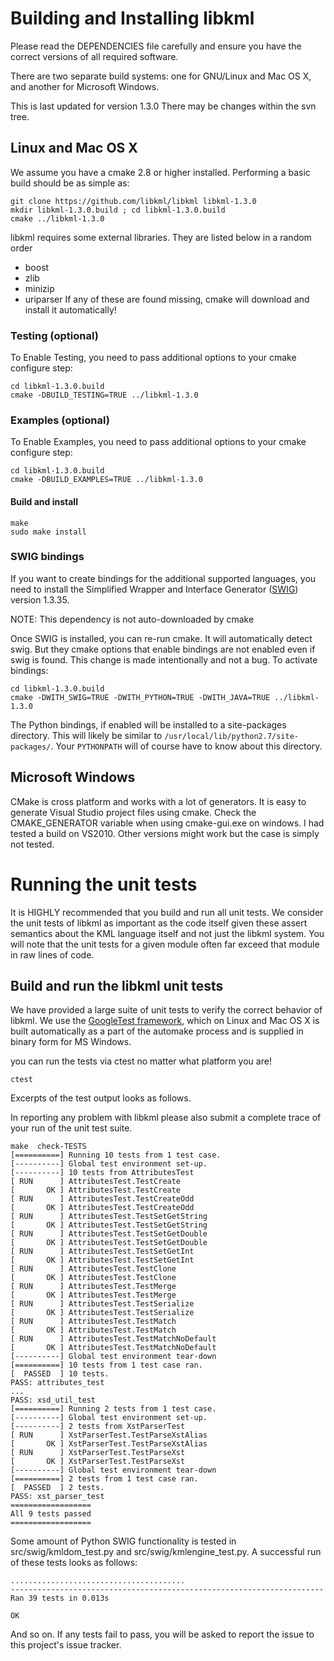 # Building and Installing libkml #

Please read the DEPENDENCIES file carefully and ensure you have the correct
versions of all required software.

There are two separate build systems: one for GNU/Linux and Mac OS X, and
another for Microsoft Windows.

This is last updated for version 1.3.0  There may be changes within the svn tree.

## Linux and Mac OS X ##

We assume you have a cmake 2.8 or higher installed. 
Performing a basic build should be as simple as:

```
git clone https://github.com/libkml/libkml libkml-1.3.0
mkdir libkml-1.3.0.build ; cd libkml-1.3.0.build
cmake ../libkml-1.3.0
```
libkml requires some external libraries. They are listed below in a random order
* boost
* zlib
* minizip
* uriparser
If any of these are found missing, cmake will download and install it automatically!

### Testing (optional) ####
To Enable Testing, you need to pass additional options to your cmake configure step:
```
cd libkml-1.3.0.build
cmake -DBUILD_TESTING=TRUE ../libkml-1.3.0
```

### Examples (optional) ####
To Enable Examples, you need to pass additional options to your cmake configure step:
```
cd libkml-1.3.0.build
cmake -DBUILD_EXAMPLES=TRUE ../libkml-1.3.0
```
#### Build and install ####
```
make
sudo make install
```
### SWIG bindings ###

If you want to create bindings for the additional supported languages, you need
to install the Simplified Wrapper and Interface Generator
([SWIG](http://www.swig.org/)) version 1.3.35.

NOTE: This dependency is not auto-downloaded by cmake

Once SWIG is installed, you can re-run cmake. It will automatically detect swig. But they cmake options that enable bindings are not enabled even if swig is found. This change is made intentionally and not a bug. To activate bindings:
```
cd libkml-1.3.0.build
cmake -DWITH_SWIG=TRUE -DWITH_PYTHON=TRUE -DWITH_JAVA=TRUE ../libkml-1.3.0 
```
The Python bindings, if enabled will be installed to a site-packages directory. 
This will likely be similar to `/usr/local/lib/python2.7/site-packages/`. 
Your `PYTHONPATH` will of course have to know about this directory.


## Microsoft Windows ##
CMake is cross platform and works with a lot of generators. 
It is easy to generate Visual Studio project files using cmake. Check the CMAKE_GENERATOR variable when using cmake-gui.exe on windows. I had tested a build on VS2010. Other versions might work but the case is simply not tested.

# Running the unit tests #

It is HIGHLY recommended that you build and run all unit tests.
We consider the unit tests of libkml as important as the code itself
given these assert semantics about the KML language itself and not
just the libkml system.  You will note that the unit tests for a given
module often far exceed that module in raw lines of code.

## Build and run the libkml unit tests ##

We have provided a large suite of unit tests to verify the correct behavior of
libkml. We use the [GoogleTest framework](http://googletest.googlecode.com), which
on Linux and Mac OS X is built automatically as a part of the automake process and is
supplied in binary form for MS Windows.

you can run the tests via ctest no matter what platform you are!

```
ctest 
```

Excerpts of the test output looks as follows.

In reporting any problem with libkml please also submit a complete
trace of your run of the unit test suite.

```
make  check-TESTS
[==========] Running 10 tests from 1 test case.
[----------] Global test environment set-up.
[----------] 10 tests from AttributesTest
[ RUN      ] AttributesTest.TestCreate
[       OK ] AttributesTest.TestCreate
[ RUN      ] AttributesTest.TestCreateOdd
[       OK ] AttributesTest.TestCreateOdd
[ RUN      ] AttributesTest.TestSetGetString
[       OK ] AttributesTest.TestSetGetString
[ RUN      ] AttributesTest.TestSetGetDouble
[       OK ] AttributesTest.TestSetGetDouble
[ RUN      ] AttributesTest.TestSetGetInt
[       OK ] AttributesTest.TestSetGetInt
[ RUN      ] AttributesTest.TestClone
[       OK ] AttributesTest.TestClone
[ RUN      ] AttributesTest.TestMerge
[       OK ] AttributesTest.TestMerge
[ RUN      ] AttributesTest.TestSerialize
[       OK ] AttributesTest.TestSerialize
[ RUN      ] AttributesTest.TestMatch
[       OK ] AttributesTest.TestMatch
[ RUN      ] AttributesTest.TestMatchNoDefault
[       OK ] AttributesTest.TestMatchNoDefault
[----------] Global test environment tear-down
[==========] 10 tests from 1 test case ran.
[  PASSED  ] 10 tests.
PASS: attributes_test
...
PASS: xsd_util_test
[==========] Running 2 tests from 1 test case.
[----------] Global test environment set-up.
[----------] 2 tests from XstParserTest
[ RUN      ] XstParserTest.TestParseXstAlias
[       OK ] XstParserTest.TestParseXstAlias
[ RUN      ] XstParserTest.TestParseXst
[       OK ] XstParserTest.TestParseXst
[----------] Global test environment tear-down
[==========] 2 tests from 1 test case ran.
[  PASSED  ] 2 tests.
PASS: xst_parser_test
==================
All 9 tests passed
==================
```

Some amount of Python SWIG functionality is tested in src/swig/kmldom\_test.py
and src/swig/kmlengine\_test.py. A successful run of these tests looks as follows:

```
.......................................
----------------------------------------------------------------------
Ran 39 tests in 0.013s

OK
```

And so on. If any tests fail to pass, you will be asked to report the issue to
this project's issue tracker.
